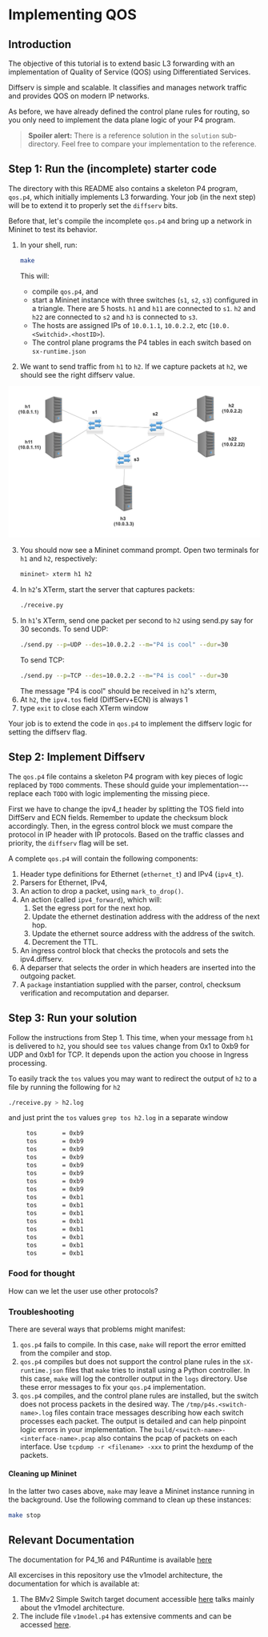 # Implementing QOS

## Introduction

The objective of this tutorial is to extend basic L3 forwarding with
an implementation of Quality of Service (QOS) using Differentiated Services.

Diffserv is simple and scalable. It classifies and manages network traffic and provides QOS on modern IP networks.

As before, we have already defined the control plane rules for
routing, so you only need to implement the data plane logic of your P4
program.

> **Spoiler alert:** There is a reference solution in the `solution`
> sub-directory. Feel free to compare your implementation to the reference.

## Step 1: Run the (incomplete) starter code

The directory with this README also contains a skeleton P4 program,
`qos.p4`, which initially implements L3 forwarding. Your job (in the
next step) will be to extend it to properly set the `diffserv` bits.

Before that, let's compile the incomplete `qos.p4` and bring up a
network in Mininet to test its behavior.

1. In your shell, run:
   ```bash
   make
   ```
   This will:
   * compile `qos.p4`, and
   * start a Mininet instance with three switches (`s1`, `s2`, `s3`) configured
     in a triangle. There are 5 hosts. `h1` and `h11` are connected to `s1`.
     `h2` and `h22` are connected to `s2` and `h3` is connected to `s3`.
   * The hosts are assigned IPs of `10.0.1.1`, `10.0.2.2`, etc
     (`10.0.<Switchid>.<hostID>`).
   * The control plane programs the P4 tables in each switch based on
     `sx-runtime.json`

2. We want to send traffic from `h1` to `h2`. If we
capture packets at `h2`, we should see the right diffserv value.

![Setup](setup.png)

3. You should now see a Mininet command prompt. Open two terminals
for `h1` and `h2`, respectively:
   ```bash
   mininet> xterm h1 h2
   ```
4. In `h2`'s XTerm, start the server that captures packets:
   ```bash
   ./receive.py
   ```
5. In `h1`'s XTerm, send one packet per second to `h2` using send.py
say for 30 seconds.
   To send UDP:
   ```bash
   ./send.py --p=UDP --des=10.0.2.2 --m="P4 is cool" --dur=30
   ```
   To send TCP:
   ```bash
   ./send.py --p=TCP --des=10.0.2.2 --m="P4 is cool" --dur=30
   ```
   The message "P4 is cool" should be received in `h2`'s xterm,
6. At `h2`, the `ipv4.tos` field (DiffServ+ECN) is always 1
7. type `exit` to close each XTerm window

Your job is to extend the code in `qos.p4` to implement the diffserv logic
for setting the diffserv flag.

## Step 2: Implement Diffserv

The `qos.p4` file contains a skeleton P4 program with key pieces of
logic replaced by `TODO` comments.  These should guide your
implementation---replace each `TODO` with logic implementing the
missing piece.

First we have to change the ipv4_t header by splitting the TOS field
into DiffServ and ECN fields.  Remember to update the checksum block
accordingly.  Then, in the egress control block we must compare the
protocol in IP header with IP protocols. Based on the traffic classes 
and priority, the `diffserv` flag will be set.

A complete `qos.p4` will contain the following components:

1. Header type definitions for Ethernet (`ethernet_t`) and IPv4 (`ipv4_t`).
2. Parsers for Ethernet, IPv4,
3. An action to drop a packet, using `mark_to_drop()`.
4. An action (called `ipv4_forward`), which will:
	1. Set the egress port for the next hop.
	2. Update the ethernet destination address with the address of
           the next hop.
	3. Update the ethernet source address with the address of the switch.
	4. Decrement the TTL.
5. An ingress control block that checks the protocols and sets the ipv4.diffserv.
6. A deparser that selects the order in which headers are inserted into the outgoing
   packet.
7. A `package` instantiation supplied with the parser, control,
  checksum verification and recomputation and deparser.

## Step 3: Run your solution

Follow the instructions from Step 1. This time, when your message from
`h1` is delivered to `h2`, you should see `tos` values change from 0x1
to  0xb9 for UDP and 0xb1 for TCP. It depends upon the action you choose 
in Ingress processing.

To easily track the `tos` values you may want to redirect the output
of `h2` to a file by running the following for `h2`
   ```bash
   ./receive.py > h2.log
   ```
and just print the `tos` values `grep tos h2.log` in a separate window
```
     tos       = 0xb9
     tos       = 0xb9
     tos       = 0xb9
     tos       = 0xb9
     tos       = 0xb9
     tos       = 0xb9
     tos       = 0xb9
     tos       = 0xb9
     tos       = 0xb1
     tos       = 0xb1
     tos       = 0xb1
     tos       = 0xb1
     tos       = 0xb1
     tos       = 0xb1
     tos       = 0xb1
     tos       = 0xb1

```

### Food for thought

How can we let the user use other protocols?

### Troubleshooting

There are several ways that problems might manifest:

1. `qos.p4` fails to compile.  In this case, `make` will report the
   error emitted from the compiler and stop.
2. `qos.p4` compiles but does not support the control plane rules in
   the `sX-runtime.json` files that `make` tries to install using
   a Python controller. In this case, `make` will log the controller output
   in the `logs` directory. Use these error messages to fix your `qos.p4`
   implementation.
3. `qos.p4` compiles, and the control plane rules are installed, but
   the switch does not process packets in the desired way.  The
   `/tmp/p4s.<switch-name>.log` files contain trace messages
   describing how each switch processes each packet.  The output is
   detailed and can help pinpoint logic errors in your implementation.
   The `build/<switch-name>-<interface-name>.pcap` also contains the
   pcap of packets on each interface. Use `tcpdump -r <filename> -xxx`
   to print the hexdump of the packets.

#### Cleaning up Mininet

In the latter two cases above, `make` may leave a Mininet instance
running in the background.  Use the following command to clean up
these instances:

```bash
make stop
```

## Relevant Documentation

The documentation for P4_16 and P4Runtime is available [here](https://p4.org/specs/)

All excercises in this repository use the v1model architecture, the documentation for which is available at:
1. The BMv2 Simple Switch target document accessible [here](https://github.com/p4lang/behavioral-model/blob/master/docs/simple_switch.md) talks mainly about the v1model architecture.
2. The include file `v1model.p4` has extensive comments and can be accessed [here](https://github.com/p4lang/p4c/blob/master/p4include/v1model.p4).